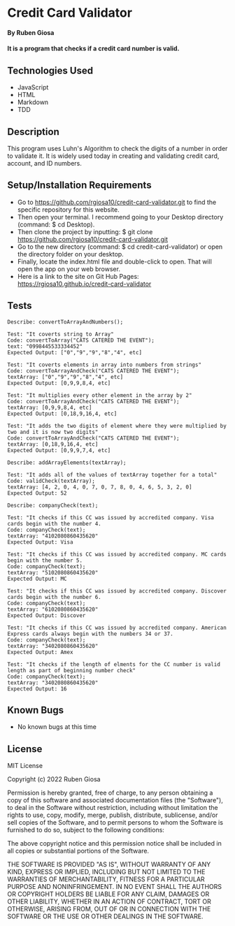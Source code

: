 # Credit Card Validator

#### By Ruben Giosa

#### It is a program that checks if a credit card number is valid. 

## Technologies Used

* JavaScript
* HTML
* Markdown
* TDD

## Description

This program uses Luhn's Algorithm to check the digits of a number in order to validate it. It is widely used today in creating and validating credit card, account, and ID numbers.

## Setup/Installation Requirements

* Go to https://github.com/rgiosa10/credit-card-validator.git to find the specific repository for this website.
* Then open your terminal. I recommend going to your Desktop directory (command: $ cd Desktop).
* Then clone the project by inputting: $ git clone https://github.com/rgiosa10/credit-card-validator.git
* Go to the new directory (command: $ cd credit-card-validator) or open the directory folder on your desktop.
* Finally, locate the index.html file and double-click to open. That will open the app on your web browser.
* Here is a link to the site on Git Hub Pages: https://rgiosa10.github.io/credit-card-validator

## Tests

```
Describe: convertToArrayAndNumbers();

Test: "It coverts string to Array"
Code: convertToArray("CATS CATERED THE EVENT");
text: "0998445533334452"
Expected Output: ["0","9","9","8","4", etc]

Test: "It coverts elements in array into numbers from strings"
Code: convertToArrayAndCheck("CATS CATERED THE EVENT");
textArray: ["0","9","9","8","4", etc]
Expected Output: [0,9,9,8,4, etc]

Test: "It multiplies every other element in the array by 2"
Code: convertToArrayAndCheck("CATS CATERED THE EVENT");
textArray: [0,9,9,8,4, etc]
Expected Output: [0,18,9,16,4, etc]

Test: "It adds the two digits of element where they were multiplied by two and it is now two digits"
Code: convertToArrayAndCheck("CATS CATERED THE EVENT");
textArray: [0,18,9,16,4, etc]
Expected Output: [0,9,9,7,4, etc]

Describe: addArrayElements(textArray);

Test: "It adds all of the values of textArray together for a total"
Code: validCheck(textArray);
textArray: [4, 2, 0, 4, 0, 7, 0, 7, 8, 0, 4, 6, 5, 3, 2, 0]
Expected Output: 52

Describe: companyCheck(text);

Test: "It checks if this CC was issued by accredited company. Visa cards begin with the number 4. 
Code: companyCheck(text);
textArray: "4102080860435620"
Expected Output: Visa

Test: "It checks if this CC was issued by accredited company. MC cards begin with the number 5. 
Code: companyCheck(text);
textArray: "5102080860435620"
Expected Output: MC

Test: "It checks if this CC was issued by accredited company. Discover cards begin with the number 6. 
Code: companyCheck(text);
textArray: "6102080860435620"
Expected Output: Discover

Test: "It checks if this CC was issued by accredited company. American Express cards always begin with the numbers 34 or 37. 
Code: companyCheck(text);
textArray: "3402080860435620"
Expected Output: Amex

Test: "It checks if the length of elments for the CC number is valid length as part of beginning number check" 
Code: companyCheck(text);
textArray: "3402080860435620"
Expected Output: 16

```

## Known Bugs

* No known bugs at this time

## License

MIT License

Copyright (c) 2022 Ruben Giosa

Permission is hereby granted, free of charge, to any person obtaining a copy of this software and associated documentation files (the "Software"), to deal in the Software without restriction, including without limitation the rights to use, copy, modify, merge, publish, distribute, sublicense, and/or sell copies of the Software, and to permit persons to whom the Software is furnished to do so, subject to the following conditions:

The above copyright notice and this permission notice shall be included in all copies or substantial portions of the Software.

THE SOFTWARE IS PROVIDED "AS IS", WITHOUT WARRANTY OF ANY KIND, EXPRESS OR IMPLIED, INCLUDING BUT NOT LIMITED TO THE WARRANTIES OF MERCHANTABILITY, FITNESS FOR A PARTICULAR PURPOSE AND NONINFRINGEMENT. IN NO EVENT SHALL THE AUTHORS OR COPYRIGHT HOLDERS BE LIABLE FOR ANY CLAIM, DAMAGES OR OTHER LIABILITY, WHETHER IN AN ACTION OF CONTRACT, TORT OR OTHERWISE, ARISING FROM, OUT OF OR IN CONNECTION WITH THE SOFTWARE OR THE USE OR OTHER DEALINGS IN THE SOFTWARE.